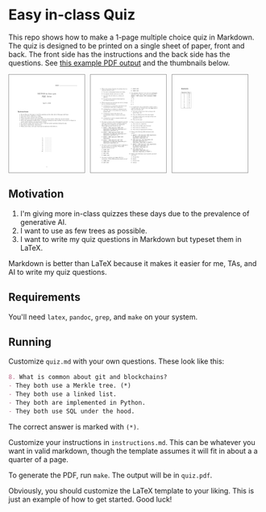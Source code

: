 # Easy in-class Quiz

This repo shows how to make a 1-page multiple choice quiz in Markdown. The quiz is designed to be printed on a single sheet of paper, front and back. The front side has the instructions and the back side has the questions.
See [this example PDF output](https://github.com/kljensen/easy-in-class-quiz/blob/main/docs/example-output.pdf)
and the thumbnails below.

<div style="display: flex; flex-wrap: wrap; gap: 10px;">
    <img src="./docs/page-1.png" alt="Page Preview 1" style="width: 150px; height: auto; border: 1px solid #999;">
    <img src="docs/page-2.png" alt="Page Preview 2" style="width: 150px; height: auto; border: 1px solid #999;">
    <img src="docs/page-3.png" alt="Page Preview 3" style="width: 150px; height: auto; border: 1px solid #999;">
</div>


## Motivation

1. I'm giving more in-class quizzes these days due to the prevalence
   of generative AI. 
2. I want to use as few trees as possible.
3. I want to write my quiz questions in Markdown but typeset them in LaTeX.

Markdown is better than
LaTeX because it makes it easier for me, TAs, and AI to write my
quiz questions.

## Requirements

You'll need `latex`, `pandoc`, `grep`, and `make` on your system.

## Running

Customize `quiz.md` with your own questions. These look like this:

```markdown
8. What is common about git and blockchains? 
- They both use a Merkle tree. (*)
- They both use a linked list.
- They both are implemented in Python.
- They both use SQL under the hood.
```

The correct answer is marked with `(*)`.

Customize your instructions in `instructions.md`. This can be 
whatever you want in valid markdown, though the template assumes
it will fit in about a a quarter of a page.

To generate the PDF, run `make`. The output will be in `quiz.pdf`.

Obviously, you should customize the LaTeX template to your liking.
This is just an example of how to get started. Good luck!
